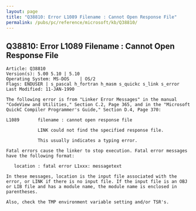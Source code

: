 ```yaml
---
layout: page
title: "Q38810: Error L1089 Filename : Cannot Open Response File"
permalink: /pubs/pc/reference/microsoft/kb/Q38810/
---
```


## Q38810: Error L1089 Filename : Cannot Open Response File

	Article: Q38810
	Version(s): 5.00 5.10 | 5.10
	Operating System: MS-DOS    | OS/2
	Flags: ENDUSER | s_pascal h_fortran h_masm s_quickc s_link s_error
	Last Modified: 11-JAN-1990
	
	The following error is from "Linker Error Messages" in the manual
	"CodeView and Utilities," Section C.2, Page 365, and in the "Microsoft
	QuickC Compiler Programmer's Guide," Section D.4, Page 370:
	
	L1089       filename : cannot open response file
	
	            LINK could not find the specified response file.
	
	            This usually indicates a typing error.
	
	Fatal errors cause the linker to stop execution. Fatal error messages
	have the following format:
	
	   location : fatal error L1xxx: messagetext
	
	In these messages, location is the input file associated with the
	error, or LINK if there is no input file. If the input file is an OBJ
	or LIB file and has a module name, the module name is enclosed in
	parentheses.
	
	Also, check the TMP environment variable setting and/or TSR's.
